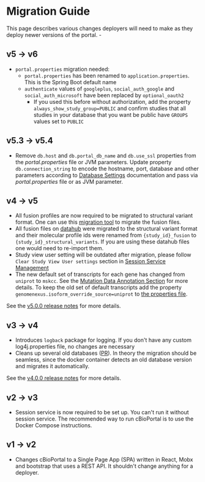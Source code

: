 # Migration Guide

This page describes various changes deployers will need to make as they deploy newer versions of the portal. -

## v5 -> v6
- `portal.properties` migration needed:
  - `portal.properties` has been renamed to `application.properties`. This is the Spring Boot default name 
  - `authenticate` values of `googleplus`, `social_auth_google` and `social_auth_microsoft` have been replaced by `optional_oauth2`
    - If you used this before without authorization, add the property `always_show_study_group=PUBLIC` and confirm studies that all studies in your database that you want be public have `GROUPS` values set to `PUBLIC` 

## v5.3 -> v5.4

- Remove `db.host` and `db.portal_db_name` and `db.use_ssl` properties from the _portal.properties_ file or JVM
  parameters. Update property `db.connection_string` to encode the hostname, port, database and other parameters
  according to [Database Settings](deployment/customization/portal.properties-Reference.md#Database-Settings) documentation and pass via
  _portal.properties_ file or as JVM parameter.

## v4 -> v5

- All fusion profiles are now required to be migrated to structural variant format. One can use
  this [migration tool](https://github.com/cBioPortal/datahub-study-curation-tools/tree/master/fusion-to-sv-converter)
  to migrate the fusion files.
- All fusion files on [datahub](https://github.com/cBioPortal/datahub) were migrated to the structural variant format
  and their molecular profile ids were renamed from `{study_id}_fusion` to `{study_id}_structural_variants`. If you are
  using these datahub files one would need to re-import them.
- Study view user setting will be outdated after migration, please follow `Clear Study View User settings` section
  in [Session Service Management](Session-Service-Management.md#Clear-Study-View-User-settings)
- The new default set of transcripts for each gene has changed from `uniprot` to `mskcc`. See
  the [Mutation Data Annotation Section](./mutation-data-transcript-annotation.md) for more details. To keep the old set
  of default transcripts add the property `genomenexus.isoform_override_source=uniprot`
  to [the properties file](https://docs.cbioportal.org/deployment/customization/portal.properties-reference/#properties).

See the [v5.0.0 release notes](https://github.com/cBioPortal/cbioportal/releases/tag/v5.0.0) for more details.

## v3 -> v4

- Introduces `logback` package for logging. If you don't have any custom log4j.properties file, no changes are necessary
- Cleans up several old databases ([PR](https://github.com/cBioPortal/cbioportal/pull/9360)). In theory the migration
  should be seamless, since the docker container detects an old database version and migrates it automatically.

See the [v4.0.0 release notes](https://github.com/cBioPortal/cbioportal/releases/tag/v4.0.0) for more details.

## v2 -> v3

- Session service is now required to be set up. You can't run it without session service. The recommended way to run
  cBioPortal is to use the Docker Compose instructions.

## v1 -> v2

- Changes cBioPortal to a Single Page App (SPA) written in React, Mobx and bootstrap that uses a REST API. It shouldn't
  change anything for a deployer.
